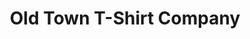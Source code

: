 ---
title: "Old Town T-Shirt Company"
url: /albuquerque/old-town-t-shirt-company/
shop: Kleidung
---